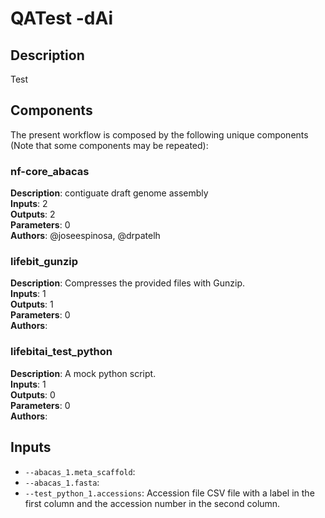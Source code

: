 # QATest -dAi

## Description

Test

## Components

The present workflow is composed by the following unique components (Note that some components may be repeated):

### nf-core_abacas

**Description**: contiguate draft genome assembly\
**Inputs**: 2\
**Outputs**: 2\
**Parameters**: 0\
**Authors**: @joseespinosa, @drpatelh

### lifebit_gunzip

**Description**: Compresses the provided files with Gunzip.\
**Inputs**: 1\
**Outputs**: 1\
**Parameters**: 0\
**Authors**: 

### lifebitai_test_python

**Description**: A mock python script.\
**Inputs**: 1\
**Outputs**: 0\
**Parameters**: 0\
**Authors**: 

## Inputs

- `--abacas_1.meta_scaffold`: 
- `--abacas_1.fasta`: 
- `--test_python_1.accessions`: Accession file CSV file with a label in the first column and the accession number in the second column.
